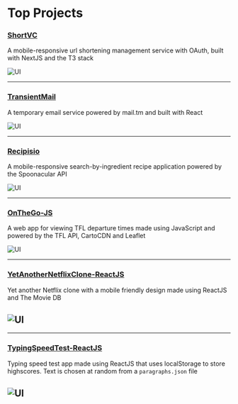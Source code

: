 # Top Projects

### [ShortVC](https://github.com/KGDavidson/ShortVC-NextJS)

A mobile-responsive url shortening management service with OAuth, built with NextJS and the T3 stack

![UI](https://i.postimg.cc/tCbShBKN/ezgif-com-optimize-1-1.gif)

---

### [TransientMail](https://github.com/KGDavidson/TransientMail-ReactJS)

A temporary email service powered by mail.tm and built with React

![UI](https://i.postimg.cc/wBXqxDGV/ezgif-com-video-to-gif.gif)

---

### [Recipisio](https://github.com/KGDavidson/Recipisio-ReactJS)

A mobile-responsive search-by-ingredient recipe application powered by the Spoonacular API

![UI](https://i.postimg.cc/RC2WLfHB/ezgif-com-optimize.gif)

---

### [OnTheGo-JS](https://github.com/KGDavidson/OnTheGo-JS)

A web app for viewing TFL departure times made using JavaScript and powered by the TFL API, CartoCDN and Leaflet

![UI](https://i.postimg.cc/76NGRDRF/GIF-30-04-2022-17-02-50.gif)

---

### [YetAnotherNetflixClone-ReactJS](https://github.com/KGDavidson/YetAnotherNetflixClone-ReactJS)

Yet another Netflix clone with a mobile friendly design made using ReactJS and The Movie DB

## ![UI](https://i.postimg.cc/RVD5z51H/GIF-22-05-2022-04-57-53.gif)

---

### [TypingSpeedTest-ReactJS](https://github.com/KGDavidson/TypingSpeedTest-ReactJS)

Typing speed test app made using ReactJS that uses localStorage to store highscores. Text is chosen at random from a `paragraphs.json` file

## ![UI](https://i.postimg.cc/cLbtSWQV/GIF-30-04-2022-11-02-26.gif)
